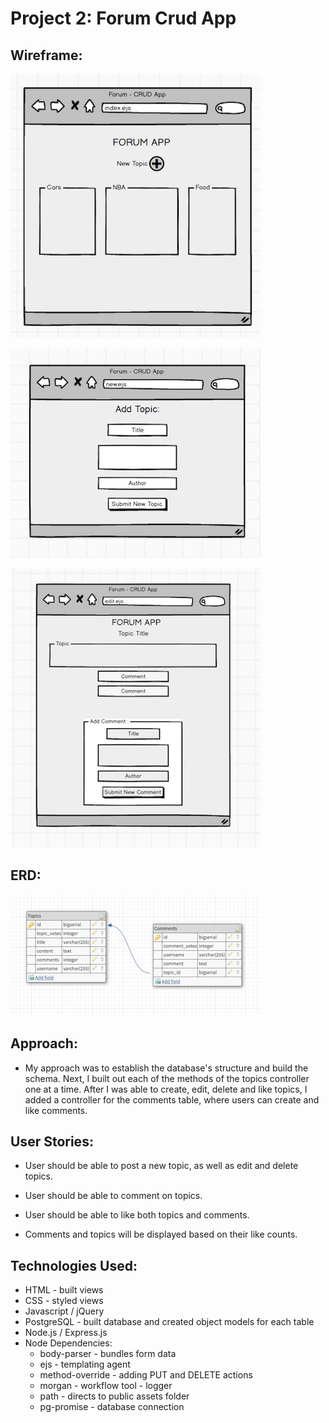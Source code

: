 # Project 2: Forum Crud App

## Wireframe:

![Wireframe 1](/public/img/wireframe1.png)

![Wireframe 2](/public/img/wireframe2.png)

![Wireframe 3](/public/img/wireframe3.png)

## ERD:
![ERD](/public/img/erd.png)

## Approach:

* My approach was to establish the database's structure and build the schema. Next, I built out each of the methods of the topics controller one at a time.  After I was able to create, edit, delete and like topics, I added a controller for the comments table, where users can create and like comments.

## User Stories:

* User should be able to post a new topic, as well as edit and delete topics.

* User should be able to comment on topics.

* User should be able to like both topics and comments.

* Comments and topics will be displayed based on their like counts.

## Technologies Used:

* HTML - built views
* CSS - styled views
* Javascript / jQuery
* PostgreSQL - built database and created object models for each table
* Node.js / Express.js
* Node Dependencies:
  - body-parser - bundles form data
  - ejs - templating agent
  - method-override - adding PUT and DELETE actions
  - morgan - workflow tool - logger
  - path - directs to public assets folder
  - pg-promise - database connection
